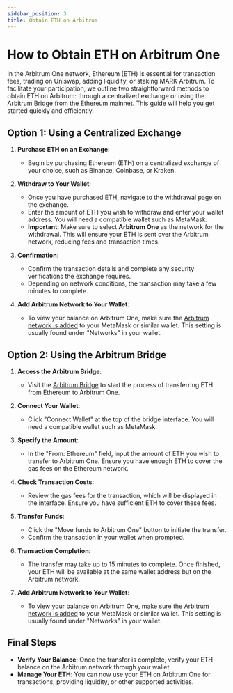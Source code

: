 ```yaml
---
sidebar_position: 3
title: Obtain ETH on Arbitrum
---
```


# How to Obtain ETH on Arbitrum One

In the Arbitrum One network, Ethereum (ETH) is essential for transaction fees, trading on Uniswap, adding liquidity, or staking MARK Arbitrum. To facilitate your participation, we outline two straightforward methods to obtain ETH on Arbitrum: through a centralized exchange or using the Arbitrum Bridge from the Ethereum mainnet. This guide will help you get started quickly and efficiently.

## Option 1: Using a Centralized Exchange

1. **Purchase ETH on an Exchange**:
   - Begin by purchasing Ethereum (ETH) on a centralized exchange of your choice, such as Binance, Coinbase, or Kraken.
   
2. **Withdraw to Your Wallet**:
   - Once you have purchased ETH, navigate to the withdrawal page on the exchange.
   - Enter the amount of ETH you wish to withdraw and enter your wallet address. You will need a compatible wallet such as MetaMask.
   - **Important**: Make sure to select **Arbitrum One** as the network for the withdrawal. This will ensure your ETH is sent over the Arbitrum network, reducing fees and transaction times.

3. **Confirmation**:
   - Confirm the transaction details and complete any security verifications the exchange requires.
   - Depending on network conditions, the transaction may take a few minutes to complete.

4. **Add Arbitrum Network to Your Wallet**:
   - To view your balance on Arbitrum One, make sure the [Arbitrum network is added](add-arbitrum-to-metamask.md) to your MetaMask or similar wallet. This setting is usually found under "Networks" in your wallet.

## Option 2: Using the Arbitrum Bridge

1. **Access the Arbitrum Bridge**:
   - Visit the [Arbitrum Bridge](https://bridge.arbitrum.io/?destinationChain=arbitrum-one&sourceChain=ethereum) to start the process of transferring ETH from Ethereum to Arbitrum One.

2. **Connect Your Wallet**:
   - Click "Connect Wallet" at the top of the bridge interface. You will need a compatible wallet such as MetaMask.

3. **Specify the Amount**:
   - In the "From: Ethereum" field, input the amount of ETH you wish to transfer to Arbitrum One. Ensure you have enough ETH to cover the gas fees on the Ethereum network.

4. **Check Transaction Costs**:
   - Review the gas fees for the transaction, which will be displayed in the interface. Ensure you have sufficient ETH to cover these fees.

5. **Transfer Funds**:
   - Click the "Move funds to Arbitrum One" button to initiate the transfer.
   - Confirm the transaction in your wallet when prompted.

6. **Transaction Completion**:
   - The transfer may take up to 15 minutes to complete. Once finished, your ETH will be available at the same wallet address but on the Arbitrum network.

7. **Add Arbitrum Network to Your Wallet**:
   - To view your balance on Arbitrum One, make sure the [Arbitrum network is added](add-arbitrum-to-metamask.md) to your MetaMask or similar wallet. This setting is usually found under "Networks" in your wallet.

## Final Steps

- **Verify Your Balance**: Once the transfer is complete, verify your ETH balance on the Arbitrum network through your wallet.
- **Manage Your ETH**: You can now use your ETH on Arbitrum One for transactions, providing liquidity, or other supported activities.
